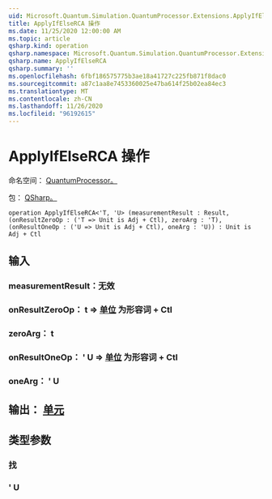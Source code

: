 ```yaml
---
uid: Microsoft.Quantum.Simulation.QuantumProcessor.Extensions.ApplyIfElseRCA
title: ApplyIfElseRCA 操作
ms.date: 11/25/2020 12:00:00 AM
ms.topic: article
qsharp.kind: operation
qsharp.namespace: Microsoft.Quantum.Simulation.QuantumProcessor.Extensions
qsharp.name: ApplyIfElseRCA
qsharp.summary: ''
ms.openlocfilehash: 6fbf186575775b3ae18a41727c225fb871f8dac0
ms.sourcegitcommit: a87c1aa8e7453360025e47ba614f25b02ea84ec3
ms.translationtype: MT
ms.contentlocale: zh-CN
ms.lasthandoff: 11/26/2020
ms.locfileid: "96192615"
---
```

# <a name="applyifelserca-operation"></a>ApplyIfElseRCA 操作

命名空间： [QuantumProcessor。](xref:Microsoft.Quantum.Simulation.QuantumProcessor.Extensions)

包： [QSharp。](https://nuget.org/packages/Microsoft.Quantum.QSharp.Core)




```qsharp
operation ApplyIfElseRCA<'T, 'U> (measurementResult : Result, (onResultZeroOp : ('T => Unit is Adj + Ctl), zeroArg : 'T), (onResultOneOp : ('U => Unit is Adj + Ctl), oneArg : 'U)) : Unit is Adj + Ctl
```


## <a name="input"></a>输入

### <a name="measurementresult--__invalidresult__"></a>measurementResult：__无效 <Result>__




### <a name="onresultzeroop--t--unit--is-adj--ctl"></a>onResultZeroOp： t => [单位](xref:microsoft.quantum.lang-ref.unit)  为形容词 + Ctl




### <a name="zeroarg--t"></a>zeroArg： t




### <a name="onresultoneop--u--unit--is-adj--ctl"></a>onResultOneOp： ' U => [单位](xref:microsoft.quantum.lang-ref.unit)  为形容词 + Ctl




### <a name="onearg--u"></a>oneArg： ' U





## <a name="output--unit"></a>输出： [单元](xref:microsoft.quantum.lang-ref.unit)



## <a name="type-parameters"></a>类型参数

### <a name="t"></a>找


### <a name="u"></a>' U

